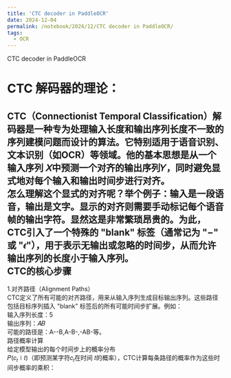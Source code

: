 ```yaml
---
title: 'CTC decoder in PaddleOCR'
date: 2024-12-04
permalink: /notebook/2024/12/CTC decoder in PaddleOCR/
tags:
  - OCR
---
```


CTC decoder in PaddleOCR

CTC 解码器的理论：
======
CTC（Connectionist Temporal Classification）解码器是一种专为处理输入长度和输出序列长度不一致的序列建模问题而设计的算法。它特别适用于语音识别、文本识别（如OCR）等领域。他的基本思想是从一个输入序列 
𝑋中预测一个对齐的输出序列𝑌，同时**避免显式地对每个输入和输出时间步进行对齐**。  
怎么理解这个显式的对齐呢？举个例子：输入是一段语音，输出是文字。显示的对齐则需要手动标记每个语音帧的输出字符。显然这是非常繁琐昂贵的。为此，CTC引入了一个特殊的 "blank" 标签（通常记为 "−" 或 "𝜖"），用于表示**无输出或忽略**的时间步，从而允许输出序列的长度小于输入序列。  
CTC的核心步骤
------
1.对齐路径（Alignment Paths）  
CTC定义了所有可能的对齐路径，用来从输入序列生成目标输出序列。这些路径包括目标序列插入 "blank" 标签后的所有可能时间步扩展。例如：  
输入序列长度：5  
输出序列：𝐴𝐵  
可能的路径是：A--B,A-B-,-AB-等。  
路径概率计算  
给定模型输出的每个时间步上的概率分布   
𝑃(𝑐<sub>𝑡</sub>∣𝑡)（即预测某字符𝑐<sub>𝑡</sub>在时间 𝑡的概率），CTC计算每条路径的概率作为这些时间步概率的乘积：  